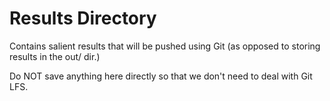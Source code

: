 # Results Directory

Contains salient results that will be pushed using Git (as opposed to storing results in the out/ dir.)

Do NOT save anything here directly so that we don't need to deal with Git LFS.
